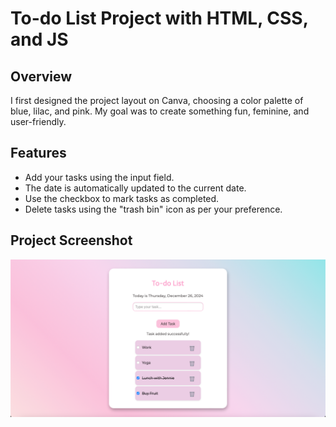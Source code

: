 # To-do List Project with HTML, CSS, and JS

## Overview

I first designed the project layout on Canva, choosing a color palette of blue, lilac, and pink. My goal was to create something fun, feminine, and user-friendly.

## Features

- Add your tasks using the input field.
- The date is automatically updated to the current date.
- Use the checkbox to mark tasks as completed.
- Delete tasks using the "trash bin" icon as per your preference.

## Project Screenshot

![To-do List Project Screenshot](todoList.byYurika.png)
